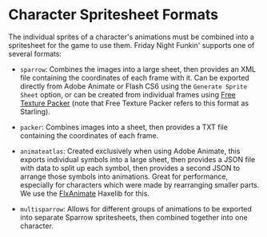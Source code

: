 # Character Spritesheet Formats

The individual sprites of a character's animations must be combined into a spritesheet for the game to use them. Friday Night Funkin' supports one of several formats:

- `sparrow`: Combines the images into a large sheet, then provides an XML file containing the coordinates of each frame with it. Can be exported directly from Adobe Animate or Flash CS6 using the `Generate Sprite Sheet` option, or can be created from individual frames using [Free Texture Packer](http://free-tex-packer.com/) (note that Free Texture Packer refers to this format as Starling).

- `packer`: Combines images into a sheet, then provides a TXT file containing the coordinates of each frame.

- `animateatlas`: Created exclusively when using Adobe Animate, this exports individual symbols into a large sheet, then provides a JSON file with data to split up each symbol, then provides a second JSON to arrange those symbols into animations. Great for performance, especially for characters which were made by rearranging smaller parts. We use the [FlxAnimate](https://github.com/Dot-Stuff/flxanimate) Haxelib for this.

- `multisparrow`: Allows for different groups of animations to be exported into separate Sparrow spritesheets, then combined together into one character.
